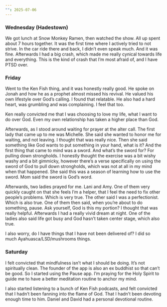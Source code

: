 ```yaml
---
"": 2025-07-06
---
```

### Wednesday (Hadestown)

We got lunch at Snow Monkey Ramen, then watched the show. All up spent about 7 hours together. It was the first time where I actively tried to not strive. In the car ride there and back, I didn’t even speak much. And it was fine. Afterwards I had a big crash, which made me really cynical towards life and everything. This is the kind of crash that I’m most afraid of, and I have PTSD over.

### Friday

Went to the Ken Fish thing, and it was honestly really good. He spoke on Jonah and how he as a prophet almost missed his revival. He valued his own lifestyle over God’s calling. I found that relatable. He also had a hard heart, was grumbling and was complaining. I feel that too.

Ken really convicted me that I was choosing to love my life, what I want to do over God. Even my own relationship has taken a higher place than God.

Afterwards, as I stood around waiting for prayer at the alter call. The first lady that came up to me was Michelle. She said she wanted to honor me for waiting, and not leaving. I thought that was really nice. Then she said something like God wants to put something in your hand, what is it? And the first thing that came to mind was a sword. And what’s the sword for? For pulling down strongholds. I honestly thought the exercise was a bit wishy washy and a bit gimmicky, however there’s a verse specifically on using the sword of God to pull down strongholds, which was not at all in my mind when that happened. She said this was a season of learning how to use the sword. Mom said the sword is God’s word.

Afterwards, two ladies prayed for me. Lani and Amy. One of them very quickly caught on that she feels I’m a helper, that I feel the need to fix other people’s problems. Which is very true. The other said I was a perfectionist. Which is also true. One of them then said, when you’re about to do something, pause. Ask yourself, God is this my portion? I thought that was really helpful. Afterwards I had a really vivid dream at night. One of the ladies also said life got busy and God hasn’t taken center stage, which also true.

I also worry, do I have things that I have not been delivered of? I did so much Ayahuasca/LSD/mushrooms things.

### Saturday

I felt convicted that mindfulness isn’t what I should be doing. It’s not spiritually clean. The founder of the app is also an ex buddhist so that can’t be good. So I started using the Pause app. I’m praying for the Holy Spirit to guide me to have a better meditation routine to anchor my mind.

I also started listening to a bunch of Ken Fish podcasts, and felt convicted that I hadn’t been fanning into the flame of God. That I hadn’t been devoting enough time to him. Daniel and David had a personal devotional routine.